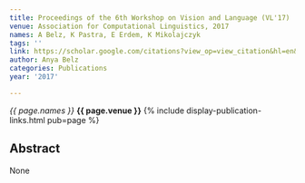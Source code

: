 ```yaml
---
title: Proceedings of the 6th Workshop on Vision and Language (VL'17)
venue: Association for Computational Linguistics, 2017
names: A Belz, K Pastra, E Erdem, K Mikolajczyk
tags: ''
link: https://scholar.google.com/citations?view_op=view_citation&hl=en&user=trwwiW4AAAAJ&pagesize=100&sortby=pubdate&citation_for_view=trwwiW4AAAAJ:CHSYGLWDkRkC
author: Anya Belz
categories: Publications
year: '2017'

---
```


*{{ page.names }}*
**{{ page.venue }}**
{% include display-publication-links.html pub=page %}
## Abstract

None